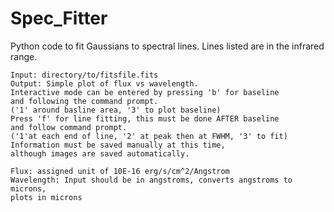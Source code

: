 # Spec_Fitter
Python code to fit Gaussians to spectral lines. Lines listed are in the infrared range.

    Input: directory/to/fitsfile.fits
    Output: Simple plot of flux vs wavelength.
    Interactive mode can be entered by pressing 'b' for baseline 
    and following the command prompt.
    ('1' around basline area, '3' to plot baseline)
    Press 'f' for line fitting, this must be done AFTER baseline 
    and follow command prompt.
    ('1'at each end of line, '2' at peak then at FWHM, '3' to fit)
    Information must be saved manually at this time,
    although images are saved automatically.

    Flux: assigned unit of 10E-16 erg/s/cm^2/Angstrom
    Wavelength: Input should be in angstroms, converts angstroms to microns,
    plots in microns
